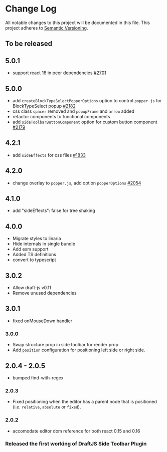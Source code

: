 # Change Log

All notable changes to this project will be documented in this file.
This project adheres to [Semantic Versioning](http://semver.org/).

## To be released

## 5.0.1

- support react 18 in peer dependencies [#2701](https://github.com/draft-js-plugins/draft-js-plugins/issues/2701)

## 5.0.0

- add `createBlockTypeSelectPopperOptions` option to control `popper.js` for BlockTypeSelect popup [#2182](https://github.com/draft-js-plugins/draft-js-plugins/issues/2182)
- css class `spacer` removed and `popupFrame` and `arrow` added
- refactor components to functional components
- add `sideToolbarButtonComponent` option for custom button component [#2179](https://github.com/draft-js-plugins/draft-js-plugins/issues/2179)

## 4.2.1

- add `sideEffects` for css files [#1833](https://github.com/draft-js-plugins/draft-js-plugins/issues/1833)

## 4.2.0

- change overlay to `popper.js`, add option `popperOptions` [#2054](https://github.com/draft-js-plugins/draft-js-plugins/issues/2054)

## 4.1.0

- add "sideEffects": false for tree shaking

## 4.0.0

- Migrate styles to linaria
- Hide internals in single bundle
- Add esm support
- Added TS definitions
- convert to typescript

## 3.0.2

- Allow draft-js v0.11
- Remove unused dependencies

## 3.0.1

- fixed onMouseDown handler

### 3.0.0

- Swap structure prop in side toolbar for render prop
- Add `position` configuration for positioning left side or right side.

## 2.0.4 - 2.0.5

- bumped find-with-regex

### 2.0.3

- Fixed positioning when the editor has a parent node that is positioned (i.e. `relative`, `absolute` or `fixed`).

### 2.0.2

- accomodate editor dom reference for both react 0.15 and 0.16

### Released the first working of DraftJS Side Toolbar Plugin
